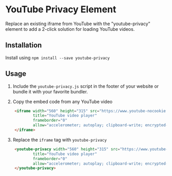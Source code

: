# YouTube Privacy Element

Replace an existing iframe from YouTube with the "youtube-privacy" element to add 
a 2-click solution for loading YouTube videos.

## Installation

Install using `npm install --save youtube-privacy`

## Usage

1. Include the `youtube-privacy.js` script in the footer of your website or bundle
it with your favorite bundler.

2. Copy the embed code from any YouTube video
```html
    <iframe width="560" height="315" src="https://www.youtube-nocookie.com/embed/xxxxxx"
            title="YouTube video player"
            frameborder="0"
            allow="accelerometer; autoplay; clipboard-write; encrypted-media; gyroscope; picture-in-picture" allowfullscreen>
    </iframe>
```

3. Replace the `iframe` tag with `youtube-privacy`

```html
    <youtube-privacy width="560" height="315" src="https://www.youtube-nocookie.com/embed/xxxxxx"
            title="YouTube video player"
            frameborder="0"
            allow="accelerometer; autoplay; clipboard-write; encrypted-media; gyroscope; picture-in-picture" allowfullscreen>
    </youtube-privacy>
```
